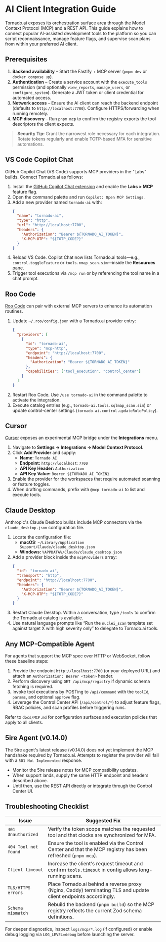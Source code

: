 # AI Client Integration Guide

Tornado.ai exposes its orchestration surface area through the Model Context Protocol (MCP)
and a REST API. This guide explains how to connect popular AI-assisted development tools to
the platform so you can script reconnaissance, manage feature flags, and supervise scan
plans from within your preferred AI client.

## Prerequisites

1. **Backend availability** – Start the Fastify + MCP server (`pnpm dev` or `docker compose up`).
2. **Authentication** – Create a service account with the `execute_tools` permission (and
   optionally `view_reports`, `manage_users`, or `configure_system`). Generate a JWT token or
   client credential for automated access.
3. **Network access** – Ensure the AI client can reach the backend endpoint (defaults to
   `http://localhost:7700`). Configure HTTPS/forwarding when running remotely.
4. **MCP discovery** – Run `pnpm mcp` to confirm the registry exports the tool descriptors the
   client expects.

> **Security Tip:** Grant the narrowest role necessary for each integration. Rotate tokens
> regularly and enable TOTP-based MFA for sensitive automations.

## VS Code Copilot Chat

GitHub Copilot Chat (VS Code) supports MCP providers in the "Labs" builds. Connect Tornado.ai
as follows:

1. Install the [GitHub Copilot Chat extension](https://marketplace.visualstudio.com/items?itemName=GitHub.copilot-chat)
and enable the **Labs > MCP** feature flag.
2. Open the command palette and run `Copilot: Open MCP Settings`.
3. Add a new provider named `tornado-ai` with:
   ```json
   {
     "name": "tornado-ai",
     "type": "http",
     "url": "http://localhost:7700",
     "headers": {
       "Authorization": "Bearer ${TORNADO_AI_TOKEN}",
       "X-MCP-OTP": "${TOTP_CODE?}"
     }
   }
   ```
4. Reload VS Code. Copilot Chat now lists Tornado.ai tools—e.g., `control.toggleFeature` or
   `tools.nmap_scan.sim`—inside the **Resources** pane.
5. Trigger tool executions via `/mcp run` or by referencing the tool name in a chat prompt.

## Roo Code

[Roo Code](https://github.com/roocode/roocode) can pair with external MCP servers to enhance
its automation routines.

1. Update `~/.roo/config.json` with a Tornado.ai provider entry:
   ```json
   {
     "providers": [
       {
         "id": "tornado-ai",
         "type": "mcp-http",
         "endpoint": "http://localhost:7700",
         "headers": {
           "Authorization": "Bearer ${TORNADO_AI_TOKEN}"
         },
         "capabilities": ["tool_execution", "control_center"]
       }
     ]
   }
   ```
2. Restart Roo Code. Use `/use tornado-ai` in the command palette to activate the integration.
3. Execute catalog entries (e.g., `tornado-ai.tools.sqlmap_scan.sim`) or update control-center
   settings (`tornado-ai.control.updateRolePolicy`).

## Cursor

[Cursor](https://cursor.sh/) exposes an experimental MCP bridge under the **Integrations**
menu.

1. Navigate to **Settings → Integrations → Model Context Protocol**.
2. Click **Add Provider** and supply:
   - **Name:** `Tornado AI`
   - **Endpoint:** `http://localhost:7700`
   - **API Key Header:** `Authorization`
   - **API Key Value:** `Bearer ${TORNADO_AI_TOKEN}`
3. Enable the provider for the workspaces that require automated scanning or feature toggles.
4. When drafting commands, prefix with `@mcp tornado-ai` to list and execute tools.

## Claude Desktop

Anthropic's Claude Desktop builds include MCP connectors via the `claude_desktop.json`
configuration file.

1. Locate the configuration file:
   - **macOS:** `~/Library/Application Support/Claude/claude_desktop.json`
   - **Windows:** `%APPDATA%/Claude/claude_desktop.json`
2. Add a provider block inside the `mcpProviders` array:
   ```json
   {
     "id": "tornado-ai",
     "transport": "http",
     "endpoint": "http://localhost:7700",
     "headers": {
       "Authorization": "Bearer ${TORNADO_AI_TOKEN}",
       "X-MCP-OTP": "${TOTP_CODE?}"
     }
   }
   ```
3. Restart Claude Desktop. Within a conversation, type `/tools` to confirm the Tornado.ai
   catalog is available.
4. Use natural language prompts like “Run the `nuclei_scan` template set against target X with
   high severity only” to delegate to Tornado.ai tools.

## Any MCP-Compatible Agent

For agents that support the MCP spec over HTTP or WebSocket, follow these baseline steps:

1. Provide the endpoint `http://localhost:7700` (or your deployed URL) and attach an
   `Authorization: Bearer <token>` header.
2. Perform discovery using `GET /api/mcp/registry` if dynamic schema fetching is required.
3. Invoke tool executions by POSTing to `/api/command` with the `toolId`, `params`, and
   optional `approve` flag.
4. Leverage the Control Center API (`/api/control/*`) to adjust feature flags, RBAC policies,
   and scan profiles before triggering runs.

Refer to `docs/MCP.md` for configuration surfaces and execution policies that apply to all
clients.

## 5ire Agent (v0.14.0)

The 5ire agent's latest release (v0.14.0) does not yet implement the MCP handshake required by
Tornado.ai. Attempts to register the provider will fail with a `501 Not Implemented` response.

- Monitor the 5ire release notes for MCP compatibility updates.
- When support lands, supply the same HTTP endpoint and headers described above.
- Until then, use the REST API directly or integrate through the Control Center UI.

## Troubleshooting Checklist

| Issue | Suggested Fix |
| --- | --- |
| `401 Unauthorized` | Verify the token scope matches the requested tool and that clocks are synchronized for MFA. |
| `404 Tool not found` | Ensure the tool is enabled via the Control Center and that the MCP registry has been refreshed (`pnpm mcp`). |
| `Client timeout` | Increase the client's request timeout and confirm `tools.timeout` in config allows long-running scans. |
| `TLS/HTTPS errors` | Place Tornado.ai behind a reverse proxy (Nginx, Caddy) terminating TLS and update client endpoints accordingly. |
| `Schema mismatch` | Rebuild the backend (`pnpm build`) so the MCP registry reflects the current Zod schema definitions. |

For deeper diagnostics, inspect `logs/mcp/*.log` (if configured) or enable debug logging via
`LOG_LEVEL=debug` before launching the server.
